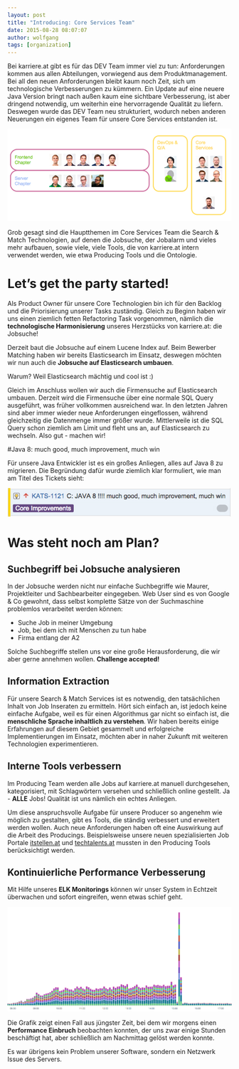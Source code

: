 ```yaml
---
layout: post
title: "Introducing: Core Services Team"
date: 2015-08-28 08:07:07
author: wolfgang
tags: [organization]
---
```

Bei karriere.at gibt es für das DEV Team immer viel zu tun: Anforderungen kommen aus allen Abteilungen, vorwiegend aus dem Produktmanagement. Bei all den neuen Anforderungen bleibt kaum noch Zeit, sich um technologische Verbesserungen zu kümmern. Ein Update auf eine neuere Java Version bringt nach außen kaum eine sichtbare Verbesserung, ist aber dringend notwendig, um weiterhin eine hervorragende Qualität zu liefern. Deswegen wurde das DEV Team neu strukturiert, wodurch neben anderen Neuerungen ein eigenes Team für unsere Core Services entstanden ist.

![](/assets/images/introducing-core-services-team/dev_team.png)

<!--more-->

Grob gesagt sind die Hauptthemen im Core Services Team die Search & Match Technologien, auf denen die Jobsuche, der Jobalarm und vieles mehr aufbauen, sowie viele, viele Tools, die von karriere.at intern verwendet werden, wie etwa Producing Tools und die Ontologie.

# Let’s get the party started!

Als Product Owner für unsere Core Technologien bin ich für den Backlog und die Priorisierung unserer Tasks zuständig. Gleich zu Beginn haben wir uns einen ziemlich fetten Refactoring Task vorgenommen, nämlich die **technologische Harmonisierung** unseres Herzstücks von karriere.at: die Jobsuche!

Derzeit baut die Jobsuche auf einem Lucene Index auf. Beim Bewerber Matching haben wir bereits Elasticsearch im Einsatz, deswegen möchten wir nun auch die **Jobsuche auf Elasticsearch umbauen**.

Warum? Weil Elasticsearch mächtig und cool ist :)

Gleich im Anschluss wollen wir auch die Firmensuche auf Elasticsearch umbauen. Derzeit wird die Firmensuche über eine normale SQL Query ausgeführt, was früher vollkommen ausreichend war. In den letzten Jahren sind aber immer wieder neue Anforderungen eingeflossen, während gleichzeitig die Datenmenge immer größer wurde. Mittlerweile ist die SQL Query schon ziemlich am Limit und fleht uns an, auf Elasticsearch zu wechseln. Also gut - machen wir!

#Java 8: much good, much improvement, much win

Für unsere Java Entwickler ist es ein großes Anliegen, alles auf Java 8 zu migrieren. Die Begründung dafür wurde ziemlich klar formuliert, wie man am Titel des Tickets sieht:

![](/assets/images/introducing-core-services-team/java8.png)

# Was steht noch am Plan?

## Suchbegriff bei Jobsuche analysieren
In der Jobsuche werden nicht nur einfache Suchbegriffe wie Maurer, Projektleiter und Sachbearbeiter eingegeben. Web User sind es von Google & Co gewohnt, dass selbst komplette Sätze von der Suchmaschine problemlos verarbeitet werden können:

* Suche Job in meiner Umgebung
* Job, bei dem ich mit Menschen zu tun habe
* Firma entlang der A2

Solche Suchbegriffe stellen uns vor eine große Herausforderung, die wir aber gerne annehmen wollen. **Challenge accepted!**

## Information Extraction
Für unsere Search & Match Services ist es notwendig, den tatsächlichen Inhalt von Job Inseraten zu ermitteln. Hört sich einfach an, ist jedoch keine einfache Aufgabe, weil es für einen Algorithmus gar nicht so einfach ist, die **menschliche Sprache inhaltlich zu verstehen**. Wir haben bereits einige Erfahrungen auf diesem Gebiet gesammelt und erfolgreiche Implementierungen im Einsatz, möchten aber in naher Zukunft mit weiteren Technologien experimentieren.

## Interne Tools verbessern
Im Producing Team werden alle Jobs auf karriere.at manuell durchgesehen, kategorisiert, mit Schlagwörtern versehen und schließlich online gestellt. Ja - **ALLE** Jobs! Qualität ist uns nämlich ein echtes Anliegen.

Um diese anspruchsvolle Aufgabe für unsere Producer so angenehm wie möglich zu gestalten, gibt es Tools, die ständig verbessert und erweitert werden wollen. Auch neue Anforderungen haben oft eine Auswirkung auf die Arbeit des Producings. Beispielsweise unsere neuen spezialisierten Job Portale [itstellen.at](http://itstellen.at) und [techtalents.at](http://techtalents.at) mussten in den Producing Tools berücksichtigt werden.

## Kontinuierliche Performance Verbesserung
Mit Hilfe unseres **ELK Monitorings** können wir unser System in Echtzeit überwachen und sofort eingreifen, wenn etwas schief geht.

![](/assets/images/introducing-core-services-team/kibana_performance.png)

Die Grafik zeigt einen Fall aus jüngster Zeit, bei dem wir morgens einen **Performance Einbruch** beobachten konnten, der uns zwar einige Stunden beschäftigt hat, aber schließlich am Nachmittag gelöst werden konnte.

Es war übrigens kein Problem unserer Software, sondern ein Netzwerk Issue des Servers.
